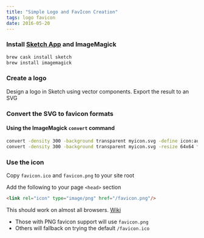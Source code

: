```yaml
---
title: "Simple Logo and FavIcon Creation"
tags: logo favicon
date: 2016-05-20
---
```


### Install [Sketch App](http://www.sketchapp.com/) and ImageMagick

```bash
brew cask install sketch
brew install imagemagick
```

### Create a logo
Design a logo in Sketch using vector components. Export the result to an SVG

### Convert the SVG to favicon formats

#### Using the ImageMagick `convert` command

```bash
convert -density 300 -background transparent myicon.svg -define icon:auto-resize=64,48,32,16 favicon.ico
convert -density 300 -background transparent myicon.svg -resize 64x64 favicon.png
```

### Use the icon
Copy `favicon.ico` and `favicon.png` to your site root

Add the following to your page `<head>` section

```html
<link rel="icon" type="image/png" href="/favicon.png"/>
```

This should work on almost all browsers. [Wiki](https://en.wikipedia.org/wiki/Favicon#How_to_use)

* Those with PNG favicon support will use `favicon.png`
* Others will fallback on trying the default `/favicon.ico`
